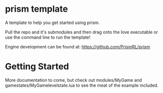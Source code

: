 # prism template
A template to help you get started using prism.

Pull the repo and it's submodules and then drag onto the love executable or use the command line to run the template!

Engine development can be found at: https://github.com/PrismRL/prism

# Getting Started

More documentation to come, but check out modules/MyGame and gamestates/MyGamelevelstate.lua to see the meat of the example included.
